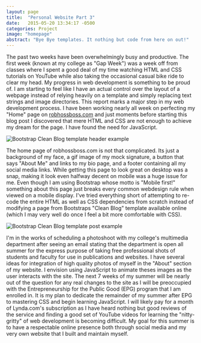 ```yaml
---
layout: page
title:  "Personal Website Part 3"
date:   2015-05-20 13:34:17 -0500
categories: Project
image: "homepage"
abstract: "Bye Bye templates. It nothing but code from here on out!"
---
```

The past two weeks have been overwhelmingly busy and productive. The first week (known at my college as "Gap Week") was a week off from classes where I spent a good deal of my time watching HTML and CSS tutorials on YouTube while also taking the occasional casual bike ride to clear my head. My progress in web development is something to be proud of. I am starting to feel like I have an actual control over the layout of a webpage instead of relying heavily on a template and simply replacing text strings and image directories. This report marks a major step in my web development process. I have been working nearly all week on perfecting my "Home" page on [robhossboss.com](robhossboss.com) and just moments before starting this blog post I discovered that mere HTML and CSS are not enough to achieve my dream for the page. I have found the need for JavaScript.

![Bootstrap Clean Blog template header example](../../../../img/squarespace/postexample.jpg)

The home page of robhossboss.com is not that complicated. Its just a background of my face, a gif image of my mock signature, a button that says "About Me" and links to my bio page, and a footer containing all my social media links. While getting this page to look great on desktop was a snap, making it look even halfway decent on mobile was a huge issue for me. Even though I am using Bootstrap whose motto is "Mobile first!" something about this page just breaks every common webdesign rule when viewed on a mobile display. I've tried everything short of attempting to re-code the entire HTML as well as CSS dependencies from scratch instead of modifying a page from Bootstraps "Clean Blog" template available online (which I may very well do once I feel a bit more comfortable with CSS).

![Bootstrap Clean Blog template post example](../../../../img/squarespace/post.jpg)

I'm in the works of scheduling a photoshoot with my college's multimedia department after seeing an email stating that the department is open all summer for the express purpose of taking free professional shots of students and faculty for use in publications and websites. I have several ideas for integration of high quality photos of myself in the "About" section of my website. I envision using JavaScript to animate theses images as the user interacts with the site. The next 7 weeks of my summer will be nearly out of the question for any real changes to the site as I will be preoccupied with the Entrepreneurship for the Public Good (EPG) program that I am enrolled in. It is my plan to dedicate the remainder of my summer after EPG to mastering CSS and begin learning JavaScript. I will likely pay for a month of Lynda.com's subscription as I have heard nothing but good reviews of the service and finding a good set of YouTube videos for learning the "nitty-gritty" of web development is becoming difficult. My goal for this summer is to have a respectable online presence both through social media and my very own website that I built and maintain myself.
